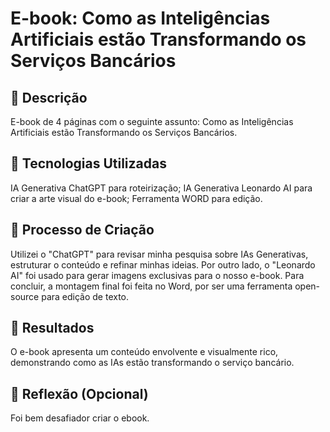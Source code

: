 
# E-book: Como as Inteligências Artificiais estão Transformando os Serviços Bancários

## 📒 Descrição
E-book de 4 páginas com o seguinte assunto: Como as Inteligências Artificiais estão Transformando os Serviços Bancários.
## 🤖 Tecnologias Utilizadas
IA Generativa ChatGPT para roteirização;
IA Generativa Leonardo AI para criar a arte visual do e-book;
Ferramenta WORD para edição.

## 🧐 Processo de Criação
Utilizei o "ChatGPT" para revisar minha pesquisa sobre IAs Generativas, estruturar o conteúdo e refinar minhas ideias. Por outro lado, o "Leonardo AI" foi usado para gerar imagens exclusivas para o nosso e-book. Para concluir, a montagem final foi feita no Word, por ser uma ferramenta open-source para edição de texto.

## 🚀 Resultados
O e-book apresenta um conteúdo envolvente e visualmente rico, demonstrando como as IAs estão transformando o serviço bancário.


## 💭 Reflexão (Opcional)
Foi bem desafiador criar o ebook.



